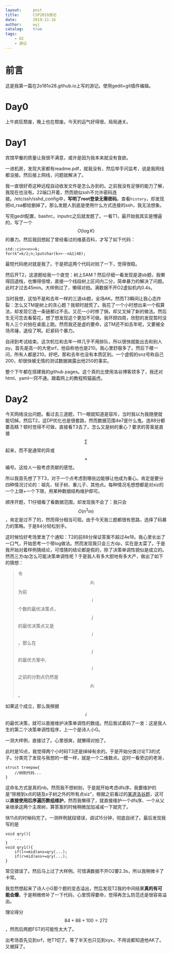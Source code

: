 ```yaml
---
layout:		post
title:		CSP2019游记
date:		2019-11-16
author:		wyj
catalog:	true
tags:
    - OI
    - 游记
---
```


# 前言

这是我第一篇在2o181o28.github.io上写的游记。使用gedit+git插件编辑。

# Day0

上午疯狂颓废，晚上也在颓废。今天的运气好得很，局局通关。

# Day1

宾馆早餐的质量让我很不满意，或许是因为我本来就没有食欲。

一进机房，发现大家都有readme.pdf，就我没有，然后举手问监考，说是我网线都没接。然后接上网线，问题就解决了。

我一直很好奇这种远程自动收发文件是怎么办到的。之前我没有足够的能力了解，我现在也没有。22端口开着，然而貌似ssh不允许密码连接。/etc/ssh/sshd_config中，**写明了root登录无需密码**。查看`history`，却发现把id_rsa都给删掉了。那么发题人到底是使用什么方式连接的ssh，我无法想象。

写完gedit配置，bashrc，inputrc之后就发题了。一看T1，最开始我其实是懵逼的，写了一个$$O(\log K)$$的暴力。然后我回想起了曾经看过的维基百科，才写了如下代码：
```clike
std::cin>>n>>k;
for(k^=k/2;n;)putchar(k>>--n&1|48);
```
最短代码绝对就是我了。于是把这两个代码对拍了一下，觉得很稳。

然后开T2，这道题给我一个直觉：树上SAM？然后仔细一看发现是道sb题，我懒得回退栈，也懒得倍增，直接一个线段树上区间内二分，简单暴力的解决了问题。此时才过去45min。大样例过了，懒得对拍。满数据不开O2虚拟机内0.4s。

当时我想，这怕不是和去年一样的三道sb题，全场AK。然而T3瞬间让我心态炸裂：怎么又TM是树上的贪心题？我顿时就慌了。我花了一个小时想出来一个假算法，却发现它连一条链都过不去。又花一小时修了锅，却又叉掉了新的做法。然后生无可恋去看菊花，想了想发现这个更加不可做。我环顾四周，欣慰的发现暂时没有人三个对拍在桌面上跑。然而我还是虚的要命，这TM还不如去年呢，又要被全场吊锤，退役了啊。赶紧码个暴力。

自闭到考试结束。这次机位和去年一样几乎不用排队，所以很快就能出去和别人py。首先是高一的大佬srf，他自称他也是210。我心里舒服多了。然后下楼一问，所有人都是210。好吧，那和去年也没有本质区别。一个虚假的snz号称自己200，却很快被无情的测试数据揭露出他250的事实。

整个下午都在搭建我的github pages。这个真的比使用洛谷博客烦多了，我还对html、yaml一窍不通。跟着网上的教程照猫画虎。

# Day2

今天网络没出问题。看过去三道题，T1一眼就知道是容斥，当时我以为我随便就能切掉。然后T2，这DP优化也是很套路，然而数据范围4e7是什么鬼。连88分都要高精？顿时觉得不可做，直接看T3去了。怎么又是树的重心？要求的答案是直接$$\sum$$起来，而不是通常的异或$$\times$$编号。这给人一股考虑贡献的感觉。

所以我首先想了下T3，对于一个点考虑割哪些边能够让他成为重心。肯定是要分四种情况讨论的：祖先、轻子树、重儿子、其他点。每种情况毛想想都是对siz的一个上限+一个下限，用某种数据结构维护即可。

顺序开题，T1仔细看了看数据范围，却发现我不会了：我只会$$O(n^3m)$$，肯定是过不了的，然而得分相当可观。由于今天我三题都很有思路，选择了码暴力的策略。于是84分轻松到手。

这时候恰好考场里发了个通知：T2的前88分保证答案不超过4e18。我心里长出了一口气，开始思考一个带log做法。然而发现我只会三方dp，实在是太菜了。于是我开始对着样例猜结论，可惜猜的结论都是假的，除了决策单调性貌似是成立的。然而三方dp怎么可能决策单调性呢？于是我人有多大胆地有多大产，做出了如下的猜想：
> 令$$p_i$$为前$$i$$个数的最优决策点，$$j$$的最优决策点又是$$i$$，那么在$$j$$的最优方案中,$$i$$之前的分割点仍然是$$p_i$$。

如果这个成立，那么我根据$$i$$的最优决策，就可以直接维护决策单调性的数组。然后我试着码了一发：这是我人生的第二个决策单调性程序，上一个是诗人小G。

一测大样例，直接过了。心里很爽，就懒得对拍了。

此时是10点，我觉得两个小时码T3还是绰绰有余的。于是开始分类讨论T3的式子。分类完了发现与我想的一模一样，就是一个二维数点。这时一看旁边的老哥，
```clike
struct treepow{
	//树剖代码...
}
```

这命名方式是真的nb。然而我不想树剖，于是就开始考虑dfs序。我要维护的是“除根到x点的链及x子树之外的所有点siz”，根据之前看过的[某道洛谷题](https://www.luogu.org/problem/P3780)，这可以**直接使用后序遍历数组维护**。然而我懒得了，就直接维护一个dfs序、一个从父亲继承这两个主席树，算答案的时候稍微加加减减一下就完了。

快11点的时候码完了。一测样例就段错误，调试15分钟，彻底自闭了。最后发现我写的是
```clike
void qry(){
	...	
}
void qry1(){
	if(l<=mid)ans=qry(...);
	if(r>mid)ans+=qry(...);
}
```
常见错误了。然后马上过了大样例。可惜满数据不开O2要2.3s，所以我稍微卡了卡常。

我忽然想起来了诗人小G那个题的变态溢出，然后发现T2我的中间结果**真的有可能会爆**。于是稍微修补了一下代码，心里慌得要命，觉得再怎么防范还是很容易溢出。

理论得分$$84+88+100=272$$，然而后两题FST的可能性太大了。

出考场首先见到srf，他T1切了。等了半天也只见到xyx，不用说都知道他AK了。又被踩了。
